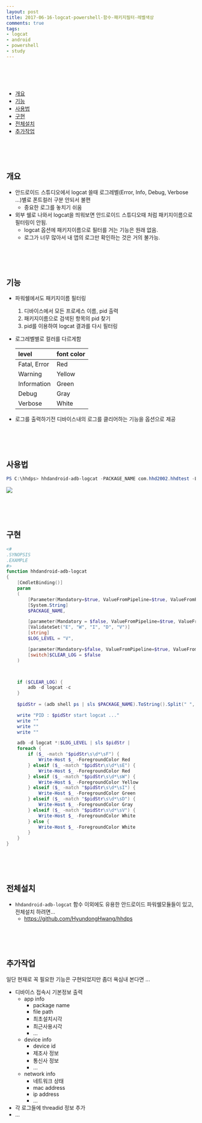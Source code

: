 ```yaml
---
layout: post
title: 2017-06-16-logcat-powershell-함수-패키지필터-레벨색상
comments: true
tags:
- logcat
- android
- powershell
- study
---
```


<br>
<br>
<br>

<!-- TOC -->

- [개요](#개요)
- [기능](#기능)
- [사용법](#사용법)
- [구현](#구현)
- [전체설치](#전체설치)
- [추가작업](#추가작업)

<!-- /TOC -->

<br>
<br>
<br>

## 개요
- 안드로이드 스튜디오에서 logcat 쓸때 로그레벨(Error, Info, Debug, Verbose ...)별로 폰트컬러 구분 안되서 불편
	- 중요한 로그를 놓치기 쉬움
- 외부 쉘로 나와서 logcat을 띄워보면 안드로이드 스튜디오때 처럼 패키지이름으로 필터링이 안됨.
	- logcat 옵션에 패키지이름으로 필터를 거는 기능은 원래 없음.
	- 로그가 너무 많아서 내 앱의 로그만 확인하는 것은 거의 불가능.

<br>
<br>
<br>


## 기능
- 파워쉘에서도 패키지이름 필터링
	1. 디바이스에서 모든 프로세스 이름, pid 출력
	2. 패키지이름으로 검색된 항목의 pid 찾기
	3. pid를 이용하여 logcat 결과를 다시 필터링

- 로그레벨별로 컬러를 다르게함
	
	| level | font color |
	| :-------- | :------ |
	| Fatal, Error | Red |
	| Warning | Yellow |
	| Information | Green |
	| Debug | Gray |
	| Verbose | White |

- 로그를 출력하기전 디바이스내의 로그를 클리어하는 기능을 옵션으로 제공


<br>
<br>
<br>


## 사용법

```powershell
PS C:\hhdps> hhdandroid-adb-logcat -PACKAGE_NAME com.hhd2002.hhdtest -LOG_LEVEL V -CLEAR_LOG
```

![](http://s21.postimg.org/t2b9g3vef/screenshot_2017_06_17_at_00_13_27.png)

<br>
<br>
<br>



## 구현

```powershell
<#
.SYNOPSIS
.EXAMPLE
#>
function hhdandroid-adb-logcat
{
    [CmdletBinding()]
    param
    (
        [Parameter(Mandatory=$true, ValueFromPipeline=$true, ValueFromPipelinebyPropertyName=$true)]
        [System.String]
        $PACKAGE_NAME,

        [parameter(Mandatory = $false, ValueFromPipeline=$true, ValueFromPipelinebyPropertyName=$true)]
        [ValidateSet("E", "W", "I", "D", "V")]
        [string]
        $LOG_LEVEL = "V",

        [parameter(Mandatory=$false, ValueFromPipeline=$true, ValueFromPipelinebyPropertyName=$true)]
        [switch]$CLEAR_LOG = $false
    )



    if ($CLEAR_LOG) {
        adb -d logcat -c
    }
    
    $pidStr = (adb shell ps | sls $PACKAGE_NAME).ToString().Split(" ", [System.StringSplitOptions]::RemoveEmptyEntries)[1]

    write "PID : $pidStr start logcat ..."
    write ""
    write ""
    write ""

    adb -d logcat *:$LOG_LEVEL | sls $pidStr | 
    foreach {
        if ($_ -match "$pidStr\s\d*\sF") {
            Write-Host $_ -ForegroundColor Red
        } elseif ($_ -match "$pidStr\s\d*\sE") {
            Write-Host $_ -ForegroundColor Red
        } elseif ($_ -match "$pidStr\s\d*\sW") {
            Write-Host $_ -ForegroundColor Yellow
        } elseif ($_ -match "$pidStr\s\d*\sI") {
            Write-Host $_ -ForegroundColor Green
        } elseif ($_ -match "$pidStr\s\d*\sD") {
            Write-Host $_ -ForegroundColor Gray
        } elseif ($_ -match "$pidStr\s\d*\sV") {
            Write-Host $_ -ForegroundColor White
        } else {
            Write-Host $_ -ForegroundColor White
        }
    }
}
```

<br>
<br>
<br>



## 전체설치

- `hhdandroid-adb-logcat` 함수 이외에도 유용한 안드로이드 파워쉘모듈들이 있고, 전체설치 하려면...
	- https://github.com/HyundongHwang/hhdps

<br>
<br>
<br>


	
## 추가작업

일단 현재로 꼭 필요한 기능은 구현되었지만 좀더 욕심내 본다면 ...
- 디바이스 접속시 기본정보 출력
	- app info
		- package name
		- file path
		- 최초설치시각
		- 최근사용시각 
		- ...
	- device info
		- device id
		- 제조사 정보
		- 통신사 정보
		- ...
	- network info
		- 네트워크 상태
		- mac address
		- ip address
		- ...
- 각 로그들에 threadid 정보 추가
- ...


